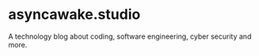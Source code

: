 # asyncawake.studio

A technology blog about coding, software engineering, cyber security and more.
